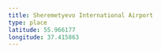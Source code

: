 ```yaml
---
title: Sheremetyevo International Airport
type: place
latitude: 55.966177
longitude: 37.415863
---
```


